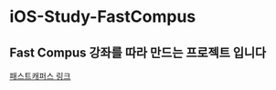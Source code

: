 # iOS-Study-FastCompus
## Fast Compus 강좌를 따라 만드는 프로젝트 입니다
[패스트캐퍼스 링크](https://www.fastcampus.co.kr/dev_online_iosapp)
